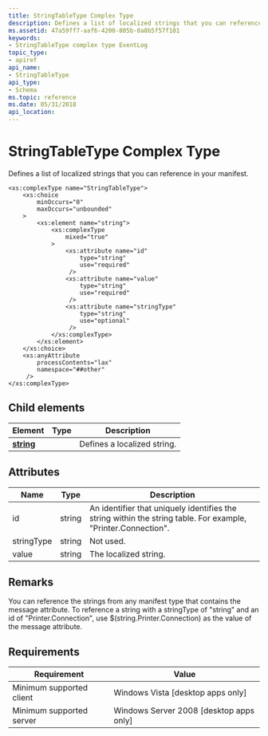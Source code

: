 ```yaml
---
title: StringTableType Complex Type
description: Defines a list of localized strings that you can reference in your manifest.
ms.assetid: 47a59ff7-aaf6-4200-805b-0a8b5f57f101
keywords:
- StringTableType complex type EventLog
topic_type:
- apiref
api_name:
- StringTableType
api_type:
- Schema
ms.topic: reference
ms.date: 05/31/2018
api_location: 
---
```


# StringTableType Complex Type

Defines a list of localized strings that you can reference in your manifest.

``` syntax
<xs:complexType name="StringTableType">
    <xs:choice
        minOccurs="0"
        maxOccurs="unbounded"
    >
        <xs:element name="string">
            <xs:complexType
                mixed="true"
            >
                <xs:attribute name="id"
                    type="string"
                    use="required"
                 />
                <xs:attribute name="value"
                    type="string"
                    use="required"
                 />
                <xs:attribute name="stringType"
                    type="string"
                    use="optional"
                 />
            </xs:complexType>
        </xs:element>
    </xs:choice>
    <xs:anyAttribute
        processContents="lax"
        namespace="##other"
     />
</xs:complexType>
```

## Child elements



| Element                                                              | Type | Description                            |
|----------------------------------------------------------------------|------|----------------------------------------|
| [**string**](eventmanifestschema-string-stringtabletype-element.md) |      | Defines a localized string.<br/> |



## Attributes



| Name       | Type   | Description                                                                                                              |
|------------|--------|--------------------------------------------------------------------------------------------------------------------------|
| id         | string | An identifier that uniquely identifies the string within the string table. For example, "Printer.Connection".<br/> |
| stringType | string | Not used.<br/>                                                                                                     |
| value      | string | The localized string.<br/>                                                                                         |



## Remarks

You can reference the strings from any manifest type that contains the message attribute. To reference a string with a stringType of "string" and an id of "Printer.Connection", use $(string.Printer.Connection) as the value of the message attribute.

## Requirements



| Requirement | Value |
|-------------------------------------|------------------------------------------------------|
| Minimum supported client<br/> | Windows Vista \[desktop apps only\]<br/>       |
| Minimum supported server<br/> | Windows Server 2008 \[desktop apps only\]<br/> |



 

 





